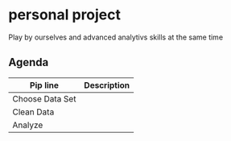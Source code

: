 # personal project
Play by ourselves and advanced analytivs skills at the same time

## Agenda
| Pip line | Description|
|----------|------------|
| Choose Data Set|  |
| Clean Data | |
| Analyze |
